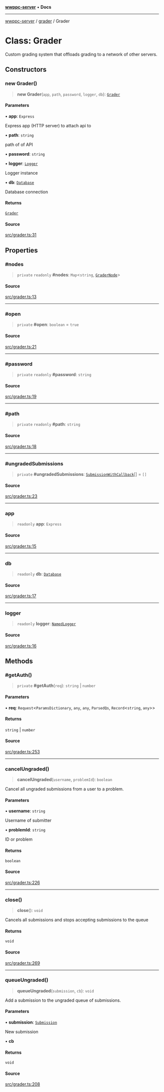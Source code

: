[**wwppc-server**](../../README.md) • **Docs**

***

[wwppc-server](../../modules.md) / [grader](../README.md) / Grader

# Class: Grader

Custom grading system that offloads grading to a network of other servers.

## Constructors

### new Grader()

> **new Grader**(`app`, `path`, `password`, `logger`, `db`): [`Grader`](Grader.md)

#### Parameters

• **app**: `Express`

Express app (HTTP server) to attach api to

• **path**: `string`

path of of API

• **password**: `string`

• **logger**: [`Logger`](../../log/interfaces/Logger.md)

Logger instance

• **db**: [`Database`](../../database/classes/Database.md)

Database connection

#### Returns

[`Grader`](Grader.md)

#### Source

[src/grader.ts:31](https://github.com/WWPPC/WWPPC-server/blob/5af5647ee3617fa27e87b8a991f7e99d942ffb71/src/grader.ts#L31)

## Properties

### #nodes

> `private` `readonly` **#nodes**: `Map`\<`string`, [`GraderNode`](../interfaces/GraderNode.md)\>

#### Source

[src/grader.ts:13](https://github.com/WWPPC/WWPPC-server/blob/5af5647ee3617fa27e87b8a991f7e99d942ffb71/src/grader.ts#L13)

***

### #open

> `private` **#open**: `boolean` = `true`

#### Source

[src/grader.ts:21](https://github.com/WWPPC/WWPPC-server/blob/5af5647ee3617fa27e87b8a991f7e99d942ffb71/src/grader.ts#L21)

***

### #password

> `private` `readonly` **#password**: `string`

#### Source

[src/grader.ts:19](https://github.com/WWPPC/WWPPC-server/blob/5af5647ee3617fa27e87b8a991f7e99d942ffb71/src/grader.ts#L19)

***

### #path

> `private` `readonly` **#path**: `string`

#### Source

[src/grader.ts:18](https://github.com/WWPPC/WWPPC-server/blob/5af5647ee3617fa27e87b8a991f7e99d942ffb71/src/grader.ts#L18)

***

### #ungradedSubmissions

> `private` **#ungradedSubmissions**: [`SubmissionWithCallback`](../interfaces/SubmissionWithCallback.md)[] = `[]`

#### Source

[src/grader.ts:23](https://github.com/WWPPC/WWPPC-server/blob/5af5647ee3617fa27e87b8a991f7e99d942ffb71/src/grader.ts#L23)

***

### app

> `readonly` **app**: `Express`

#### Source

[src/grader.ts:15](https://github.com/WWPPC/WWPPC-server/blob/5af5647ee3617fa27e87b8a991f7e99d942ffb71/src/grader.ts#L15)

***

### db

> `readonly` **db**: [`Database`](../../database/classes/Database.md)

#### Source

[src/grader.ts:17](https://github.com/WWPPC/WWPPC-server/blob/5af5647ee3617fa27e87b8a991f7e99d942ffb71/src/grader.ts#L17)

***

### logger

> `readonly` **logger**: [`NamedLogger`](../../log/classes/NamedLogger.md)

#### Source

[src/grader.ts:16](https://github.com/WWPPC/WWPPC-server/blob/5af5647ee3617fa27e87b8a991f7e99d942ffb71/src/grader.ts#L16)

## Methods

### #getAuth()

> `private` **#getAuth**(`req`): `string` \| `number`

#### Parameters

• **req**: `Request`\<`ParamsDictionary`, `any`, `any`, `ParsedQs`, `Record`\<`string`, `any`\>\>

#### Returns

`string` \| `number`

#### Source

[src/grader.ts:253](https://github.com/WWPPC/WWPPC-server/blob/5af5647ee3617fa27e87b8a991f7e99d942ffb71/src/grader.ts#L253)

***

### cancelUngraded()

> **cancelUngraded**(`username`, `problemId`): `boolean`

Cancel all ungraded submissions from a user to a problem.

#### Parameters

• **username**: `string`

Username of submitter

• **problemId**: `string`

ID or problem

#### Returns

`boolean`

#### Source

[src/grader.ts:226](https://github.com/WWPPC/WWPPC-server/blob/5af5647ee3617fa27e87b8a991f7e99d942ffb71/src/grader.ts#L226)

***

### close()

> **close**(): `void`

Cancels all submissions and stops accepting submissions to the queue

#### Returns

`void`

#### Source

[src/grader.ts:269](https://github.com/WWPPC/WWPPC-server/blob/5af5647ee3617fa27e87b8a991f7e99d942ffb71/src/grader.ts#L269)

***

### queueUngraded()

> **queueUngraded**(`submission`, `cb`): `void`

Add a submission to the ungraded queue of submissions.

#### Parameters

• **submission**: [`Submission`](../../database/interfaces/Submission.md)

New submission

• **cb**

#### Returns

`void`

#### Source

[src/grader.ts:208](https://github.com/WWPPC/WWPPC-server/blob/5af5647ee3617fa27e87b8a991f7e99d942ffb71/src/grader.ts#L208)
